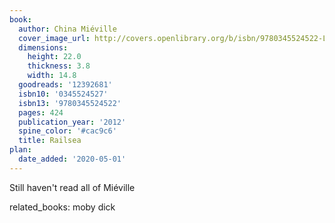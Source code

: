 ```yaml
---
book:
  author: China Miéville
  cover_image_url: http://covers.openlibrary.org/b/isbn/9780345524522-L.jpg
  dimensions:
    height: 22.0
    thickness: 3.8
    width: 14.8
  goodreads: '12392681'
  isbn10: '0345524527'
  isbn13: '9780345524522'
  pages: 424
  publication_year: '2012'
  spine_color: '#cac9c6'
  title: Railsea
plan:
  date_added: '2020-05-01'
---
```


Still haven't read all of Miéville

related_books: moby dick
